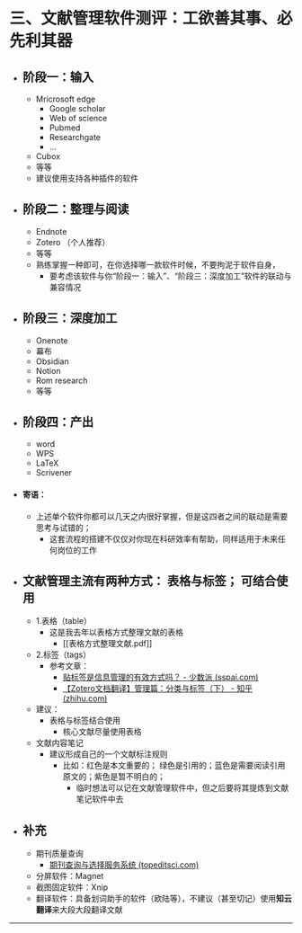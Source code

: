 # 三、文献管理软件测评：工欲善其事、必先利其器
- ## 阶段一：输入
	- Mricrosoft edge 
		- Google scholar
		- Web of science 
		- Pubmed
		- Researchgate 
		- ...
	- Cubox
	- 等等
	- 建议使用支持各种插件的软件
- ## 阶段二：整理与阅读
	- Endnote
	- Zotero （个人推荐）
	- 等等
	- 熟练掌握一种即可，在你选择哪一款软件时候，不要拘泥于软件自身，
		- 要考虑该软件与你“阶段一：输入”、“阶段三：深度加工”软件的联动与兼容情况
- ## 阶段三：深度加工
	- Onenote
	- 幕布
	- Obsidian
	- Notion
	- Rom research
	- 等等
- ## 阶段四：产出
	- word
	- WPS
	- LaTeX
	- Scrivener
- #### 寄语：
	- 上述单个软件你都可以几天之内很好掌握，但是这四者之间的联动是需要思考与试错的；
		- 这套流程的搭建不仅仅对你现在科研效率有帮助，同样适用于未来任何岗位的工作
- ## 文献管理主流有两种方式： 表格与标签； 可结合使用
	- 1.表格（table）
		- 这是我去年以表格方式整理文献的表格
			- [[表格方式整理文献.pdf]]
	- 2.标签（tags）
		- 参考文章：
			- [贴标签是信息管理的有效方式吗？ - 少数派 (sspai.com)](https://sspai.com/post/65037)
			- [【Zotero文档翻译】管理篇：分类与标签（下） - 知乎 (zhihu.com)](https://zhuanlan.zhihu.com/p/163065154#:~:text=%E8%BE%93%E5%85%A5%E6%97%B6%EF%BC%8CZotero%E4%BC%9A%E8%87%AA%E5%8A%A8%E5%BC%B9%E5%87%BA%E4%B8%80%E4%B8%AA%E5%8C%85%E5%90%AB%E7%9B%B8%E4%BC%BC%E6%A0%87%E7%AD%BE%E7%9A%84%E4%B8%8B%E6%8B%89%E8%8F%9C%E5%8D%95%E3%80%82,%E5%A6%82%E6%9E%9C%E8%8F%9C%E5%8D%95%E4%B8%AD%E6%9C%89%E6%82%A8%E6%83%B3%E8%A6%81%E7%9A%84%E6%A0%87%E7%AD%BE%EF%BC%8C%E5%8F%AF%E4%BB%A5%E9%80%9A%E8%BF%87%E6%96%B9%E5%90%91%E9%94%AE%E8%BF%9B%E8%A1%8C%E9%80%89%E6%8B%A9%EF%BC%8C%E6%8C%89enter%E9%80%89%E4%B8%AD%E8%AF%A5%E6%A0%87%E7%AD%BE%E3%80%82%20%E6%82%A8%E4%B9%9F%E5%8F%AF%E4%BB%A5%E5%B0%86%E9%9C%80%E8%A6%81%E6%B7%BB%E5%8A%A0%E6%A0%87%E7%AD%BE%E7%9A%84%E4%B8%80%E4%B8%AA%E6%88%96%E5%A4%9A%E4%B8%AA%E6%9D%A1%E7%9B%AE%E9%80%89%E4%B8%AD%E5%90%8E%E6%8B%96%E5%8A%A8%E5%88%B0%E6%A0%87%E7%AD%BE%E7%AD%9B%E9%80%89%E5%99%A8%E4%B8%AD%E7%9A%84%E6%A0%87%E7%AD%BE%E4%B8%8A%E6%9D%A5%E5%BF%AB%E9%80%9F%E6%B7%BB%E5%8A%A0%E6%A0%87%E7%AD%BE%E3%80%82)
	- 建议：
		- 表格与标签结合使用
			- 核心文献尽量使用表格
	- 文献内容笔记
		- 建议形成自己的一个文献标注规则
			- 比如：红色是本文重要的； 绿色是引用的；蓝色是需要阅读引用原文的；紫色是暂不明白的；
				- 临时想法可以记在文献管理软件中，但之后要将其提炼到文献笔记软件中去
- ## 补充
	- 期刊质量查询
		-  [期刊查询与选择服务系统 (topeditsci.com)](https://ijournal.topeditsci.com/search?keywordType=title&keyword=The%20Journal%20of%20Physiological%20Sciences&ifStart2019=&ifEnd2019=&jcr=&sub=&isDomestic=&selfCitingRate=all&compatriotRate=all&totalReviewRatio=all&categoryId=&pageNum=1&order=&orderType=)
	- 分屏软件：Magnet
	- 截图固定软件：Xnip
	- 翻译软件：具备划词助手的软件（欧陆等），不建议（甚至切记）使用**知云翻译**来大段大段翻译文献
-----